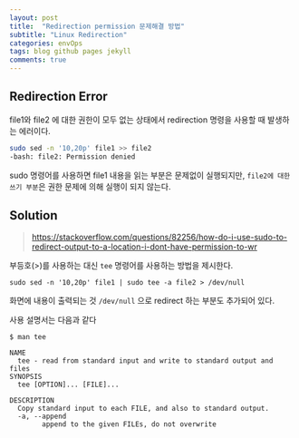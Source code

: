 ```yaml
---
layout: post
title:  "Redirection permission 문제해결 방법"
subtitle: "Linux Redirection"
categories: envOps
tags: blog github pages jekyll
comments: true
---
```


## Redirection Error

file1와 file2 에 대한 권한이 모두 없는 상태에서 redirection 명령을 사용할 때 발생하는 에러이다.
```bash
sudo sed -n '10,20p' file1 >> file2
-bash: file2: Permission denied
```

sudo 명령어를 사용하면 file1 내용을 읽는 부분은 문제없이 실행되지만, ``file2에 대한 쓰기 부분``은
권한 문제에 의해 실행이 되지 않는다.

## Solution

> https://stackoverflow.com/questions/82256/how-do-i-use-sudo-to-redirect-output-to-a-location-i-dont-have-permission-to-wr

부등호(>)를 사용하는 대신 `tee` 명령어를 사용하는 방법을 제시한다.  

```
sudo sed -n '10,20p' file1 | sudo tee -a file2 > /dev/null
```

화면에 내용이 출력되는 것 `/dev/null` 으로 redirect 하는 부분도 추가되어 있다.

사용 설명서는 다음과 같다

```
$ man tee

NAME
  tee - read from standard input and write to standard output and files
SYNOPSIS
  tee [OPTION]... [FILE]...

DESCRIPTION
  Copy standard input to each FILE, and also to standard output.
  -a, --append
        append to the given FILEs, do not overwrite
```
